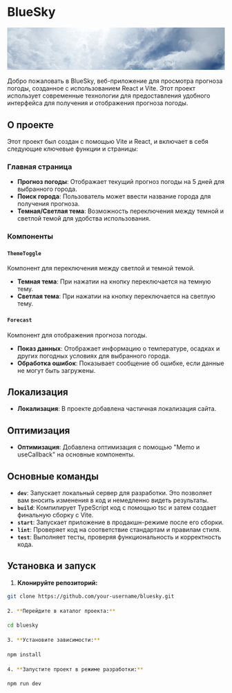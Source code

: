 # BlueSky

![Sky](./public/skyread.jpg)

Добро пожаловать в BlueSky, веб-приложение для просмотра прогноза погоды, созданное с использованием React и Vite. Этот проект использует современные технологии для предоставления удобного интерфейса для получения и отображения прогноза погоды.

## О проекте

Этот проект был создан с помощью Vite и React, и включает в себя следующие ключевые функции и страницы:

### Главная страница

- **Прогноз погоды**: Отображает текущий прогноз погоды на 5 дней для выбранного города.
- **Поиск города**: Пользователь может ввести название города для получения прогноза.
- **Темная/Светлая тема**: Возможность переключения между темной и светлой темой для удобства использования.
  
### Компоненты

#### `ThemeToggle`

Компонент для переключения между светлой и темной темой.

- **Темная тема**: При нажатии на кнопку переключается на темную тему.
- **Светлая тема**: При нажатии на кнопку переключается на светлую тему.

#### `Forecast`

Компонент для отображения прогноза погоды.

- **Показ данных**: Отображает информацию о температуре, осадках и других погодных условиях для выбранного города.
- **Обработка ошибок**: Показывает сообщение об ошибке, если данные не могут быть загружены.

## Локализация

- **Локализация**: В проекте добавлена частичная локализация сайта.

## Оптимизация

- **Оптимизация**: Добавлена оптимизация с помощью "Memo и useCallback" на основные компоненты.

## Основные команды

-   **`dev`**: Запускает локальный сервер для разработки. Это позволяет вам вносить изменения в код и немедленно видеть результаты.
-   **`build`**: Компилирует TypeScript код с помощью tsc и затем создает финальную сборку с Vite.
-   **`start`**: Запускает приложение в продакшн-режиме после его сборки.
-   **`lint`**: Проверяет код на соответствие стандартам и правилам стиля.
-   **`test`**: Выполняет тесты, проверяя функциональность и корректность кода.

## Установка и запуск

1. **Клонируйте репозиторий:**

  ```bash
  git clone https://github.com/your-username/bluesky.git

2. **Перейдите в каталог проекта:**

  cd bluesky

3. **Установите зависимости:**

  npm install

4. **Запустите проект в режиме разработки:**

  npm run dev 

